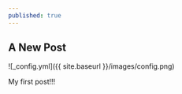 ```yaml
---
published: true
---
```

## A New Post

![_config.yml]({{ site.baseurl }}/images/config.png)

My first post!!!
